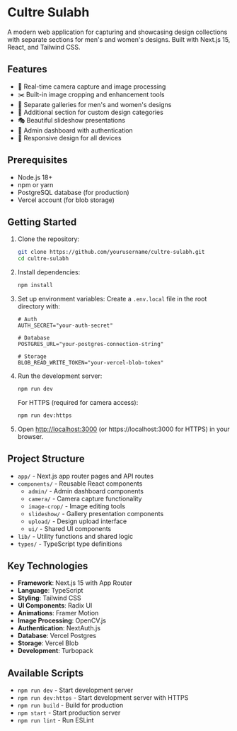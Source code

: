 # Cultre Sulabh

A modern web application for capturing and showcasing design collections with separate sections for men's and women's designs. Built with Next.js 15, React, and Tailwind CSS.

## Features

- 📸 Real-time camera capture and image processing
- ✂️ Built-in image cropping and enhancement tools
- 👔 Separate galleries for men's and women's designs
- 🎨 Additional section for custom design categories
- 🎭 Beautiful slideshow presentations
- 🔐 Admin dashboard with authentication
- 📱 Responsive design for all devices

## Prerequisites

- Node.js 18+
- npm or yarn
- PostgreSQL database (for production)
- Vercel account (for blob storage)

## Getting Started

1. Clone the repository:

   ```bash
   git clone https://github.com/yourusername/cultre-sulabh.git
   cd cultre-sulabh
   ```

2. Install dependencies:

   ```bash
   npm install
   ```

3. Set up environment variables:
   Create a `.env.local` file in the root directory with:

   ```env
   # Auth
   AUTH_SECRET="your-auth-secret"

   # Database
   POSTGRES_URL="your-postgres-connection-string"

   # Storage
   BLOB_READ_WRITE_TOKEN="your-vercel-blob-token"
   ```

4. Run the development server:

   ```bash
   npm run dev
   ```

   For HTTPS (required for camera access):

   ```bash
   npm run dev:https
   ```

5. Open [http://localhost:3000](http://localhost:3000) (or https://localhost:3000 for HTTPS) in your browser.

## Project Structure

- `app/` - Next.js app router pages and API routes
- `components/` - Reusable React components
  - `admin/` - Admin dashboard components
  - `camera/` - Camera capture functionality
  - `image-crop/` - Image editing tools
  - `slideshow/` - Gallery presentation components
  - `upload/` - Design upload interface
  - `ui/` - Shared UI components
- `lib/` - Utility functions and shared logic
- `types/` - TypeScript type definitions

## Key Technologies

- **Framework**: Next.js 15 with App Router
- **Language**: TypeScript
- **Styling**: Tailwind CSS
- **UI Components**: Radix UI
- **Animations**: Framer Motion
- **Image Processing**: OpenCV.js
- **Authentication**: NextAuth.js
- **Database**: Vercel Postgres
- **Storage**: Vercel Blob
- **Development**: Turbopack

## Available Scripts

- `npm run dev` - Start development server
- `npm run dev:https` - Start development server with HTTPS
- `npm run build` - Build for production
- `npm start` - Start production server
- `npm run lint` - Run ESLint
